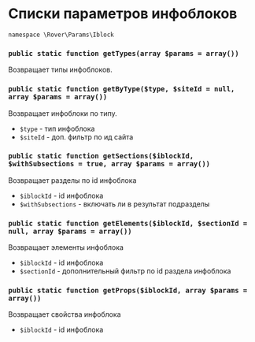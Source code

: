 # Списки параметров инфоблоков
`namespace \Rover\Params\Iblock`

### `public static function getTypes(array $params = array())`
Возвращает типы инфоблоков.
### `public static function getByType($type, $siteId = null, array $params = array())`
Возвращает инфоблоки по типу.
* `$type` - тип инфоблока
* `$siteId` - доп. фильтр по ид сайта

### `public static function getSections($iblockId, $withSubsections = true, array $params = array())`
Возвращает разделы по id инфоблока
* `$iblockId` - id инфоблока
* `$withSubsections` - включать ли в результат подразделы

### `public static function getElements($iblockId, $sectionId = null, array $params = array())`
Возвращает элементы инфоблока
* `$iblockId` - id инфоблока
* `$sectionId` - дополнительный фильтр по id раздела инфоблока

### `public static function getProps($iblockId, array $params = array())`
Возвращает свойства инфоблока
* `$iblockId` - id инфоблока